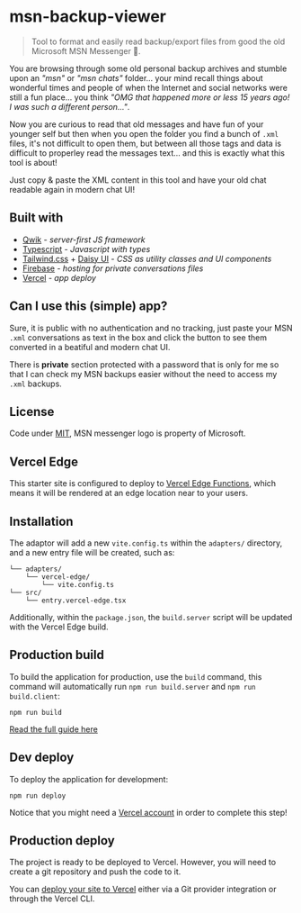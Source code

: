 # msn-backup-viewer

> Tool to format and easily read backup/export files from good the old Microsoft MSN Messenger 👴.

You are browsing through some old personal backup archives and stumble upon an _"msn"_ or _"msn chats"_ folder... your mind recall things about wonderful times and people of when the Internet and social networks were still a fun place... you think _"OMG that happened more or less 15 years ago! I was such a different person..."_.

Now you are curious to read that old messages and have fun of your younger self but then when you open the folder you find a bunch of `.xml` files, it's not difficult to open them, but between all those tags and data is difficult to properley read the messages text... and this is exactly what this tool is about!

Just copy & paste the XML content in this tool and have your old chat readable again in modern chat UI!

## Built with

- [Qwik](https://qwik.dev/) - _server-first JS framework_
- [Typescript]() - _Javascript with types_
- [Tailwind.css]() + [Daisy UI]() - _CSS as utility classes and UI components_
- [Firebase](https://firebase.google.com/) - _hosting for private conversations files_
- [Vercel](https://vercel.com/) - _app deploy_

## Can I use this (simple) app?

Sure, it is public with no authentication and no tracking, just paste your MSN `.xml` conversations as text in the box and click the button to see them converted in a beatiful and modern chat UI.

There is **private** section protected with a password that is only for me so that I can check my MSN backups easier without the need to access my `.xml` backups.

## License

Code under [MIT](LICENSE), MSN messenger logo is property of Microsoft.

## Vercel Edge

This starter site is configured to deploy to [Vercel Edge Functions](https://vercel.com/docs/concepts/functions/edge-functions), which means it will be rendered at an edge location near to your users.

## Installation

The adaptor will add a new `vite.config.ts` within the `adapters/` directory, and a new entry file will be created, such as:

```
└── adapters/
    └── vercel-edge/
        └── vite.config.ts
└── src/
    └── entry.vercel-edge.tsx
```

Additionally, within the `package.json`, the `build.server` script will be updated with the Vercel Edge build.

## Production build

To build the application for production, use the `build` command, this command will automatically run `npm run build.server` and `npm run build.client`:

```shell
npm run build
```

[Read the full guide here](https://github.com/BuilderIO/qwik/blob/main/starters/adapters/vercel-edge/README.md)

## Dev deploy

To deploy the application for development:

```shell
npm run deploy
```

Notice that you might need a [Vercel account](https://docs.Vercel.com/get-started/) in order to complete this step!

## Production deploy

The project is ready to be deployed to Vercel. However, you will need to create a git repository and push the code to it.

You can [deploy your site to Vercel](https://vercel.com/docs/concepts/deployments/overview) either via a Git provider integration or through the Vercel CLI.
